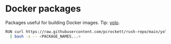 # Docker packages

Packages useful for building Docker images. Tip: [yolo](../yolo.sh).

```bash
RUN curl https://raw.githubusercontent.com/pcrockett/rush-repo/main/yolo.sh \
  | bash -s -- <PACKAGE_NAMES...>
```
